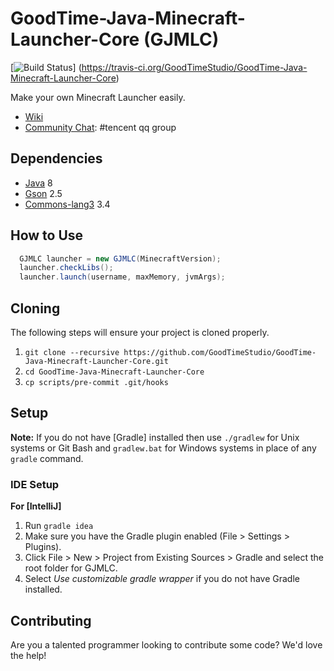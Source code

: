# GoodTime-Java-Minecraft-Launcher-Core (GJMLC)

[![Build Status](https://travis-ci.org/GoodTimeStudio/GoodTime-Java-Minecraft-Launcher-Core.svg)]
(https://travis-ci.org/GoodTimeStudio/GoodTime-Java-Minecraft-Launcher-Core)

Make your own Minecraft Launcher easily.
* [Wiki]
* [Community Chat]: #tencent qq group

## Dependencies
* [Java] 8
* [Gson] 2.5
* [Commons-lang3] 3.4

## How to Use
```java
  GJMLC launcher = new GJMLC(MinecraftVersion);
  launcher.checkLibs();
  launcher.launch(username, maxMemory, jvmArgs);
```

## Cloning
The following steps will ensure your project is cloned properly.

1. `git clone --recursive https://github.com/GoodTimeStudio/GoodTime-Java-Minecraft-Launcher-Core.git`
2. `cd GoodTime-Java-Minecraft-Launcher-Core`
3. `cp scripts/pre-commit .git/hooks`

## Setup
__Note:__ If you do not have [Gradle] installed then use `./gradlew` for Unix systems or Git Bash and `gradlew.bat` for Windows systems
in place of any `gradle` command.

### IDE Setup

__For [IntelliJ]__
  1. Run `gradle idea`
  2. Make sure you have the Gradle plugin enabled (File > Settings > Plugins).  
  3. Click File > New > Project from Existing Sources > Gradle and select the root folder for GJMLC.
  4. Select _Use customizable gradle wrapper_ if you do not have Gradle installed.
  
## Contributing
Are you a talented programmer looking to contribute some code? We'd love the help!

[Wiki]: https://github.com/GoodTimeStudio/GoodTime-Java-Minecraft-Launcher-Core/wiki
[Community Chat]: http://jq.qq.com/?_wv=1027&k=eFGKeY
[Java]: http://java.oracle.com/
[Gson]: https://github.com/google/gson
[Commons-lang3]: https://commons.apache.org/proper/commons-lang/
